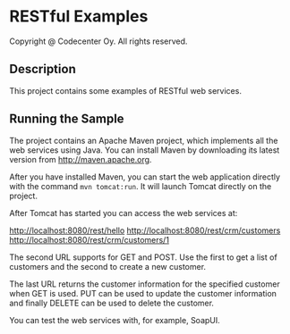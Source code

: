 RESTful Examples
================
Copyright @ Codecenter Oy. All rights reserved.

Description
-----------

This project contains some examples of RESTful web services.

Running the Sample
------------------

The project contains an Apache Maven project, which implements all the 
web services using Java. You can install Maven by downloading its latest
version from <http://maven.apache.org>.

After you have installed Maven, you can start the web application directly
with the command `mvn tomcat:run`. It will launch Tomcat directly
on the project.

After Tomcat has started you can access the web services at:

<http://localhost:8080/rest/hello>
<http://localhost:8080/rest/crm/customers>
<http://localhost:8080/rest/crm/customers/1>

The second URL supports for GET and POST. Use the first to get a list of 
customers and the second to create a new customer.

The last URL returns the customer information for the specified customer
when GET is used. PUT can be used to update the customer information and
finally DELETE can be used to delete the customer.

You can test the web services with, for example, SoapUI. 